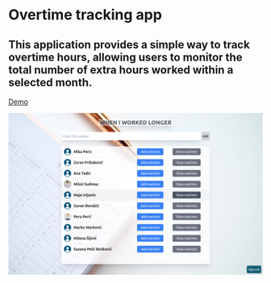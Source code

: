 # Overtime tracking app

## This application provides a simple way to track overtime hours, allowing users to monitor the total number of extra hours worked within a selected month.

<a href="https://overtime-tracker.vercel.app/">Demo</a>

<img src="./src/assets/img/overtime.png">